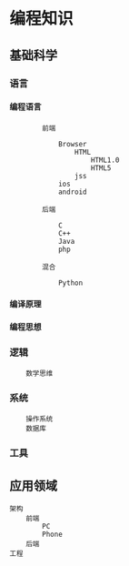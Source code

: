 编程知识
========

## 基础科学

### 语言

#### 编程语言

            前端

                Browser
                    HTML
                        HTML1.0
                        HTML5
                    jss
                ios
                android

            后端

                C
                C++
                Java
                php

            混合

                Python

#### 编译原理

#### 编程思想

### 逻辑

        数学思维

### 系统

        操作系统
        数据库

### 工具

## 应用领域

    架构
        前端
            PC
            Phone
        后端
    工程
